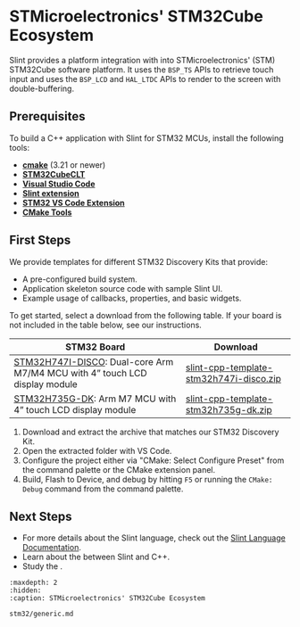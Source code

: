 <!-- Copyright © SixtyFPS GmbH <info@slint.dev> ; SPDX-License-Identifier: MIT -->

# STMicroelectronics' STM32Cube Ecosystem

Slint provides a platform integration with into STMicroelectronics' (STM) STM32Cube software platform.
It uses the `BSP_TS` APIs to retrieve touch input and uses the `BSP_LCD` and `HAL_LTDC` APIs to render
to the screen with double-buffering.

## Prerequisites

To build a C++ application with Slint for STM32 MCUs, install the following tools:

  * **[cmake](https://cmake.org/download/)** (3.21 or newer)
  * **[STM32CubeCLT](https://www.st.com/en/development-tools/stm32cubeclt.html)**
  * **[Visual Studio Code](https://code.visualstudio.com)**
  * **[Slint extension](https://marketplace.visualstudio.com/items?itemName=Slint.slint)**
  * **[STM32 VS Code Extension](https://marketplace.visualstudio.com/items?itemName=stmicroelectronics.stm32-vscode-extension)**
  * **[CMake Tools](https://marketplace.visualstudio.com/items?itemName=ms-vscode.cmake-tools)**

## First Steps

We provide templates for different STM32 Discovery Kits that provide:

 - A pre-configured build system.
 - Application skeleton source code with sample Slint UI.
 - Example usage of callbacks, properties, and basic widgets.

To get started, select a download from the following table. If your board is not included in the table below, see our [](stm32/generic.md) instructions.

| STM32 Board | Download |
|----------------------------------|----------|
| [STM32H747I-DISCO](https://www.st.com/en/evaluation-tools/stm32h747i-disco.html): Dual-core Arm M7/M4 MCU with 4” touch LCD display module | [slint-cpp-template-stm32h747i-disco.zip](https://github.com/slint-ui/slint/releases/latest/download/slint-cpp-template-stm32h747i-disco.zip) |
| [STM32H735G-DK](https://www.st.com/en/evaluation-tools/stm32h735g-dk.html): Arm M7 MCU with 4” touch LCD display module | [slint-cpp-template-stm32h735g-dk.zip](https://github.com/slint-ui/slint/releases/latest/download/slint-cpp-template-stm32h735g-dk.zip) |


1. Download and extract the archive that matches our STM32 Discovery Kit.
2. Open the extracted folder with VS Code.
3. Configure the project either via "CMake: Select Configure Preset" from the command palette or the CMake extension panel.
4. Build, Flash to Device, and debug by hitting `F5` or running the `CMake: Debug` command from the command palette.

## Next Steps

 - For more details about the Slint language, check out the [Slint Language Documentation](slint-reference:).
 - Learn about the [](../types.md) between Slint and C++.
 - Study the [](../api/library_root).

```{toctree}
:maxdepth: 2
:hidden:
:caption: STMicroelectronics' STM32Cube Ecosystem

stm32/generic.md
```
